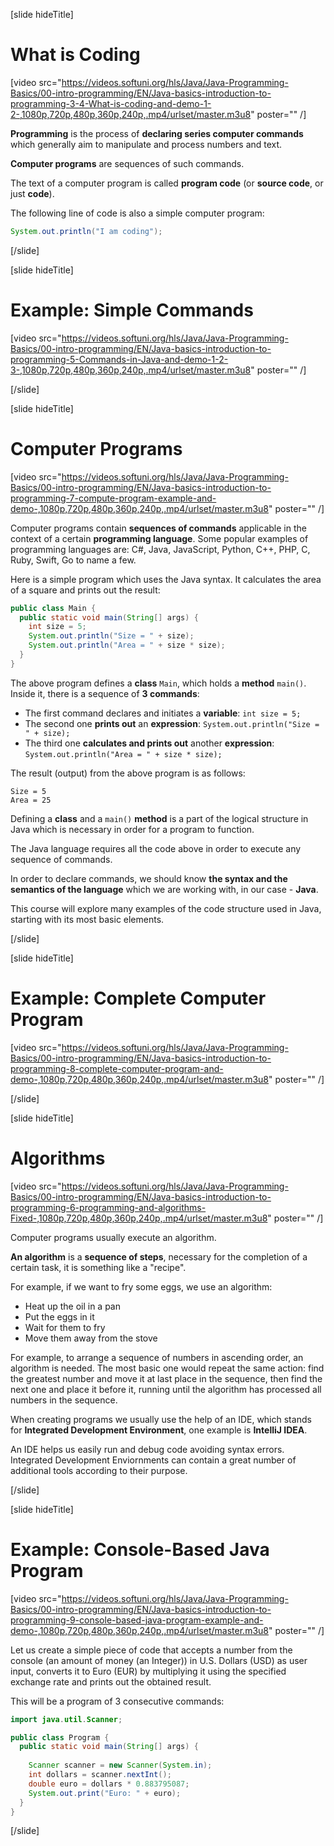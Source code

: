 [slide hideTitle]
# What is Coding

[video src="https://videos.softuni.org/hls/Java/Java-Programming-Basics/00-intro-programming/EN/Java-basics-introduction-to-programming-3-4-What-is-coding-and-demo-1-2-,1080p,720p,480p,360p,240p,.mp4/urlset/master.m3u8" poster="" /]


**Programming** is the process of **declaring series computer commands** which generally aim to manipulate and process numbers and text.

**Computer programs** are sequences of such commands. 

The text of a computer program is called **program code** (or **source code**, or just **code**).

The following line of code is also a simple computer program:
```java live
System.out.println("I am coding");
```
[/slide]

[slide hideTitle]

# Example: Simple Commands

[video src="https://videos.softuni.org/hls/Java/Java-Programming-Basics/00-intro-programming/EN/Java-basics-introduction-to-programming-5-Commands-in-Java-and-demo-1-2-3-,1080p,720p,480p,360p,240p,.mp4/urlset/master.m3u8" poster="" /]


[/slide]

[slide hideTitle]
# Computer Programs

[video src="https://videos.softuni.org/hls/Java/Java-Programming-Basics/00-intro-programming/EN/Java-basics-introduction-to-programming-7-compute-program-example-and-demo-,1080p,720p,480p,360p,240p,.mp4/urlset/master.m3u8" poster="" /]

Computer programs contain **sequences of commands** applicable in the context of a certain **programming language**. Some popular examples of programming languages are: C#, Java, JavaScript, Python, C++, PHP, C, Ruby, Swift, Go to name a few.

Here is a simple program which uses the Java syntax.
It calculates the area of a square and prints out the result:

```java live no-template
public class Main {
  public static void main(String[] args) {
    int size = 5;
    System.out.println("Size = " + size);
    System.out.println("Area = " + size * size);
  }
}
```

The above program defines a **class** `Main`, which holds a **method** `main()`. Inside it, there is a sequence of **3 commands**:
- The first command declares and initiates a **variable**: `int size = 5;`
- The second one **prints out** an **expression**: `System.out.println("Size = " + size);`
- The third one **calculates and prints out** another **expression**: `System.out.println("Area = " + size * size);`

The result (output) from the above program is as follows:
```
Size = 5
Area = 25
```
Defining a **class** and a `main()` **method** is a part of the logical structure in Java which is necessary in order for a program to function. 

The Java language requires all the code above in order to execute any sequence of commands.

In order to declare commands, we should know **the syntax and the semantics of the language** which we are working with, in our case - **Java**. 

This course will explore many examples of the code structure used in Java, starting with its most basic elements.

[/slide]

[slide hideTitle]

# Example: Complete Computer Program

[video src="https://videos.softuni.org/hls/Java/Java-Programming-Basics/00-intro-programming/EN/Java-basics-introduction-to-programming-8-complete-computer-program-and-demo-,1080p,720p,480p,360p,240p,.mp4/urlset/master.m3u8" poster="" /]

[/slide]

[slide hideTitle]
# Algorithms

[video src="https://videos.softuni.org/hls/Java/Java-Programming-Basics/00-intro-programming/EN/Java-basics-introduction-to-programming-6-programming-and-algorithms-Fixed-,1080p,720p,480p,360p,240p,.mp4/urlset/master.m3u8" poster="" /]

Computer programs usually execute an algorithm. 

**An algorithm** is a **sequence of steps**, necessary for the completion of a certain task, it is something like a "recipe".

For example, if we want to fry some eggs, we use an algorithm: 
- Heat up the oil in a pan
- Put the eggs in it
- Wait for them to fry
- Move them away from the stove

For example, to arrange a sequence of numbers in ascending order, an algorithm is needed. The most basic one would repeat the same action: find the greatest number and move it at last place in the sequence, then find the next one and place it before it, running until the algorithm has processed all numbers in the sequence.

When creating programs we usually use the help of an IDE, which stands for **Integrated Development Environment**, one example is **IntelliJ IDEA**. 

An IDE helps us easily run and debug code avoiding syntax errors. Integrated Development Enviornments can contain a great number of additional tools according to their purpose.

[/slide]

[slide hideTitle]
# Example: Console-Based Java Program

[video src="https://videos.softuni.org/hls/Java/Java-Programming-Basics/00-intro-programming/EN/Java-basics-introduction-to-programming-9-console-based-java-program-example-and-demo-,1080p,720p,480p,360p,240p,.mp4/urlset/master.m3u8" poster="" /]

Let us create a simple piece of code that accepts a number from the console (an amount of money (an Integer)) in U.S. Dollars (USD) as user input, converts it to Euro (EUR) by multiplying it using the specified exchange rate and prints out the obtained result. 

This will be a program of 3 consecutive commands:
```java 
import java.util.Scanner;

public class Program {
  public static void main(String[] args) {
    
    Scanner scanner = new Scanner(System.in);
    int dollars = scanner.nextInt();
    double euro = dollars * 0.883795087;
    System.out.print("Euro: " + euro);
  }
}
```
[/slide]
